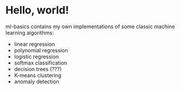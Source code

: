 # Hello, world!

ml-basics contains my own implementations of some classic machine learning algorithms:

+ linear regression
+ polynomial regression
+ logistic regression
+ softmax classification
+ decision trees (???)
+ K-means clustering
+ anomaly detection

